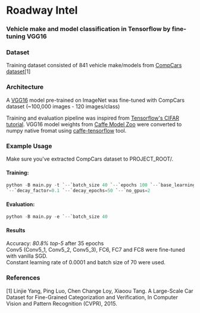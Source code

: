 # Roadway Intel

### Vehicle make and model classification in Tensorflow by fine-tuning VGG16

### Dataset
Training dataset consisted of 841 vehicle make/models from [CompCars dataset](http://mmlab.ie.cuhk.edu.hk/datasets/comp_cars/index.html)[1]

### Architecture
A [VGG16](http://arxiv.org/pdf/1409.1556.pdf) model pre-trained on ImageNet was fine-tuned with CompCars dataset (~100,000 images - 120 images/class)

Training and evaluation pipeline was inspired from [Tensorflow's CIFAR tutorial](https://www.tensorflow.org/versions/r0.10/tutorials/deep_cnn/index.html).
VGG16 model weights from [Caffe Model Zoo](https://github.com/BVLC/caffe/wiki/Model-Zoo) were converted to numpy native fromat using [caffe-tensorflow](https://github.com/ethereon/caffe-tensorflow) tool.


### Example Usage
Make sure you've extracted CompCars dataset to PROJECT_ROOT/.
#### Training:
```python
python -B main.py -t `--`batch_size 40 `--`epochs 100 `--`base_learning_rate=0.0001
`--`decay_factor=0.1 `--`decay_epochs=50 `--`no_gpus=2
```
#### Evaluation:
```python
python -B main.py -e `--`batch_size 40
```

#### Results
Accuracy: *80.8% top-5* after 35 epochs  
Conv5 (Conv5_1, Conv5_2, Conv5_3), FC6, FC7 and FC8 were fine-tuned with vanilla SGD.  
Constant learning rate of 0.0001 and batch size of 70 were used.  

### References
[1] Linjie Yang, Ping Luo, Chen Change Loy, Xiaoou Tang. A Large-Scale Car Dataset for Fine-Grained Categorization and Verification, In Computer Vision and Pattern Recognition (CVPR), 2015.
